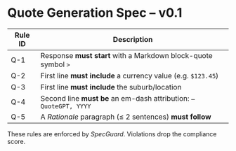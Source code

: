 # Quote Generation Spec – v0.1

| Rule ID | Description                                                    |
|---------|----------------------------------------------------------------|
| Q-1     | Response **must start** with a Markdown block-quote symbol `>` |
| Q-2     | First line **must include** a currency value (e.g. `$123.45`)  |
| Q-3     | First line **must include** the suburb/location                |
| Q-4     | Second line **must be** an em-dash attribution: `— QuoteGPT, YYYY` |
| Q-5     | A *Rationale* paragraph (≤ 2 sentences) **must follow**        |

These rules are enforced by *SpecGuard*. Violations drop the compliance score.
